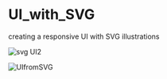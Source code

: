 # UI_with_SVG
creating a responsive UI with SVG illustrations

![svg UI2](https://user-images.githubusercontent.com/42762293/110079719-b0a94c80-7d46-11eb-865b-1caf160c11bf.png)



![UIfromSVG](https://user-images.githubusercontent.com/42762293/110063153-d410cf00-7d27-11eb-8e17-0fce293c3d0a.png)

